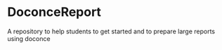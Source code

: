 # DoconceReport
A repository to help students to get started and to prepare large reports using doconce 

